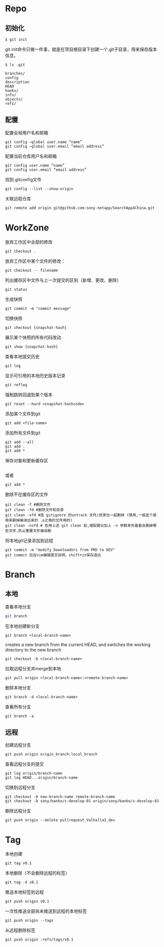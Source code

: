 # Repo

## 初始化

```
$ git init
```

git init命令只做一件事，就是在项目根目录下创建一个.git子目录，用来保存版本信息。

```
$ ls .git

branches/
config
description
HEAD
hooks/
info/
objects/
refs/
```

## 配置

配置全局用户名和邮箱

```
git config —global user.name “name”
git config —global user.email “email address”
```

配置当前仓库用户名和邮箱

```
git config user.name “name”
git config user.email “email address”
```

找到.gitconfig文件

```
git config --list --show-origin
```

关联远程仓库

```bash
git remote add origin git@github.com:sony-netapp/SearchApp4China.git
```



# WorkZone

放弃工作区中全部的修改
````
git checkout .
````

放弃工作区中某个文件的修改：

```
git checkout -- filename
```

列出缓存区中文件与上一次提交的区别（新增、更改、删除）

```
git status
```

生成快照

```
git commit -m "commit message"
```

切换快照

```
git checkout {snapchat-hash}
```

展示某个快照的所有代码改动

```
git show {snapchat-hash}
```

查看本地提交历史

```
git log
```

显示可引用的本地历史版本记录

```
git reflog
```

强制跳转回退到某个版本

```
git reset --hard <snapshot-hashcode>
```

添加某个文件到git

```
git add <file-name>
```

添加所有文件到git

```
git add --all
git add .
git add *
```

保存对象和更新缓存区

```

```

或者

```
git add *
```

删除不在缓存区的文件

```
git clean -f #删除文件
git clean -fd #删除文件和目录
git clean -xfd #连 gitignore 的untrack 文件/目录也一起删掉 (慎用,一般这个是用来删掉编译出来的 .o之类的文件用的)  
git clean -nxfd # 在用上述 git clean 前,墙裂建议加上 -n 参数来先看看会删掉哪些文件,防止重要文件被误删
```

将本地git记录添加到远程

```
git commit -m "modify DownloadUri from PRD to DEV"
git commit 后在vim编辑提交说明，shift+zz保存退出
```



# Branch

## 本地

查看本地分支

```bash
git branch
```

在本地创建新分支

```
git branch <local-branch-name> 
```

creates a new branch from the current HEAD, and switches the working directory to the new branch

```
git checkout -b <local-branch-name>
```

拉取远程分支并merge到本地

```
git pull origin <local-branch-name>:<remote-branch-name>
```

删除本地分支

```
git branch -d <local-branch-name> 
```

查看所有分支

```
git branch -a
```

## 远程

创建远程分支

```
git push origin origin_branch:local_branch
```

查看远程分支的提交

```
git log origin/branch-name
git log HEAD...origin/branch-name
```

切换到远程分支

```
git checkout -b new-branch-name remote-branch-name
git checkout -b sony/banko/s-develop-01 origin/sony/banko/s-develop-01
```

删除远程分支

```
git push origin --delete pullrequest_Valhalla2_dev
```



# Tag

本地创建

```shell
git tag v0.1
```

本地删除（不会删除远程的标签）

```shell
git tag -d v0.1
```

推送本地标签到远程

```shell
git push origin v0.1
```

一次性推送全部尚未推送到远程的本地标签

```shell
git push origin --tags
```

从远程删除标签

```shell
git push origin :refs/tags/v0.1
```

